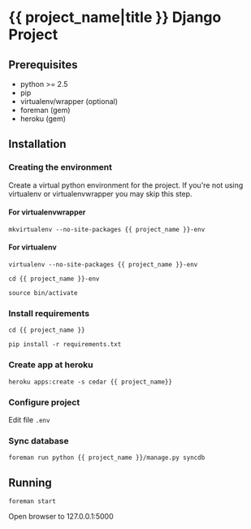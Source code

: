# {{ project_name|title }} Django Project #

## Prerequisites ##

- python >= 2.5
- pip
- virtualenv/wrapper (optional)
- foreman (gem)
- heroku (gem)

## Installation ##

### Creating the environment ###

Create a virtual python environment for the project.
If you're not using virtualenv or virtualenvwrapper you may skip this step.

#### For virtualenvwrapper ####

```mkvirtualenv --no-site-packages {{ project_name }}-env```

#### For virtualenv ####

```virtualenv --no-site-packages {{ project_name }}-env```

```cd {{ project_name }}-env```

```source bin/activate```

### Install requirements ###

```cd {{ project_name }}```

```pip install -r requirements.txt```

### Create app at heroku ###

```heroku apps:create -s cedar {{ project_name}}```


### Configure project ###

Edit file ```.env```

### Sync database ###

```foreman run python {{ project_name }}/manage.py syncdb```

## Running ##

```foreman start```

Open browser to 127.0.0.1:5000

